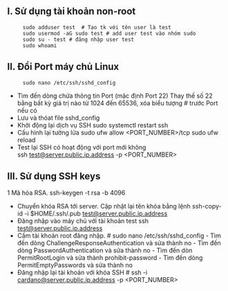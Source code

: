 ## I. Sử dụng tài khoản non-root
         sudo adduser test  # Tạo tk với tên user là test
         sudo usermod -aG sudo test # add user test vào nhóm sudo
         sudo su - test # đăng nhập user test
         sudo whoami
## II. Đổi Port máy chủ Linux
         sudo nano /etc/ssh/sshd_config
  - Tìm đến dòng chứa thông tin Port (mặc định Port 22) Thay thế số  22 bằng bất kỳ giá trị nào từ 1024 đến 65536, xóa biểu tượng # trước Port nếu có
  - Lưu và thóat file sshd_config
  - Khởi động lại dịch vụ SSH
         sudo systemctl restart ssh
  - Cấu hình lại tường lửa
         sudo ufw allow <PORT_NUMBER>/tcp
         sudo ufw reload
  - Test lại SSH có hoạt động với port mới không         
         ssh test@server.public.ip.address -p <PORT_NUMBER>
## III. Sử dụng SSH keys
  1 Mã hóa RSA.
         ssh-keygen -t rsa -b 4096
  - Chuyển khóa RSA tới server. Cập nhật lại tên khóa bằng lệnh
         ssh-copy-id -i $HOME/.ssh/<keyname>.pub test@server.public.ip.address
  - Đăng nhập vào máy chủ với tài khoản test
         ssh test@server.public.ip.address
  - Cấm tài khoản root đăng nhập.
        # sudo nano /etc/ssh/sshd_config
         - Tìm đến dòng ChallengeResponseAuthentication và sửa thành no
         - Tìm đến dòng PasswordAuthentication và sửa thành no
         - Tìm đến dòn PermitRootLogin và sửa thành prohibit-password
         - Tìm đến dòng PermitEmptyPasswords và sửa thành no
  - Đăng nhập lại tài khoản với khóa SSH
        # ssh -i <path to your SSH_key_name> cardano@server.public.ip.address -p <PORT_NUMBER>    


         






  
